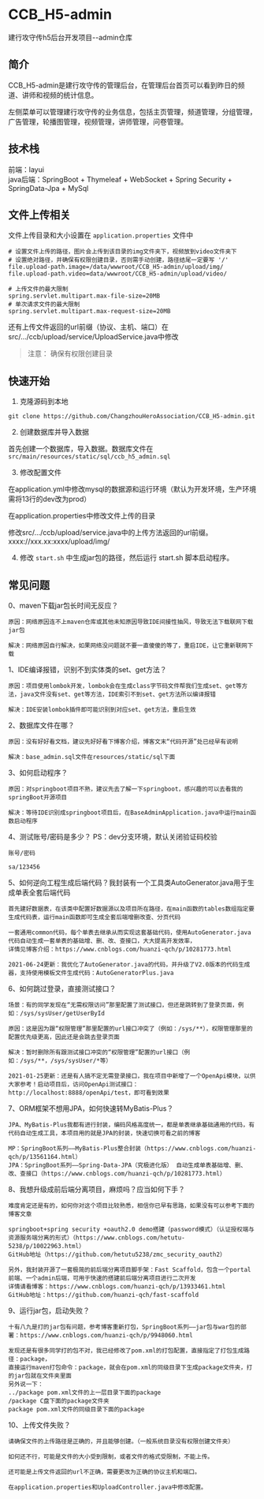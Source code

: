 # CCB_H5-admin
建行攻守传h5后台开发项目--admin仓库

## 简介<br/> 
CCB_H5-admin是建行攻守传的管理后台，在管理后台首页可以看到昨日的频道、讲师和视频的统计信息。

左侧菜单可以管理建行攻守传的业务信息，包括主页管理，频道管理，分组管理，广告管理，轮播图管理，视频管理，讲师管理，问卷管理。

## 技术栈<br/> 
前端：layui<br/> 
java后端：SpringBoot + Thymeleaf + WebSocket + Spring Security + SpringData-Jpa + MySql<br/> 

## 文件上传相关<br/>
文件上传目录和大小设置在 `application.properties` 文件中

```
# 设置文件上传的路径，图片会上传到该目录的img文件夹下，视频放到video文件夹下
# 设置绝对路径，并确保有权限创建目录，否则需手动创建，路径结尾一定要写 '/'
file.upload-path.image=/data/wwwroot/CCB_H5-admin/upload/img/
file.upload-path.video=data/wwwroot/CCB_H5-admin/upload/video/

# 上传文件的最大限制
spring.servlet.multipart.max-file-size=20MB
# 单次请求文件的最大限制
spring.servlet.multipart.max-request-size=20MB
```
还有上传文件返回的url前缀（协议、主机、端口）在src/.../ccb/upload/service/UploadService.java中修改
> 注意： 确保有权限创建目录

## 快速开始

1. 克隆源码到本地

```
git clone https://github.com/ChangzhouHeroAssociation/CCB_H5-admin.git
```

2. 创建数据库并导入数据

首先创建一个数据库，导入数据。数据库文件在 `src/main/resources/static/sql/ccb_h5_admin.sql`

3. 修改配置文件

在application.yml中修改mysql的数据源和运行环境（默认为开发环境，生产环境需将13行的dev改为prod）
   
在application.properties中修改文件上传的目录

修改src/.../ccb/upload/service.java中的上传方法返回的url前缀。xxxx://xxx.xx:xxxx/upload/img/

4. 修改 `start.sh` 中生成jar包的路径，然后运行 start.sh 脚本启动程序。

## 常见问题<br/>
0、maven下载jar包长时间无反应？
```text
原因：网络原因连不上maven仓库或其他未知原因导致IDE间接性抽风，导致无法下载联网下载jar包

解决：网络原因自行解决，如果网络没问题就不要一直傻傻的等了，重启IDE，让它重新联网下载
```
1、IDE编译报错，识别不到实体类的set、get方法？
```text
原因：项目使用lombok开发，lombok会在生成class字节码文件帮我们生成set、get等方法，java文件没有set、get等方法，IDE索引不到set、get方法所以编译报错

解决：IDE安装lombok插件即可能识别到对应set、get方法，重启生效
```
2、数据库文件在哪？
```text
原因：没有好好看文档，建议先好好看下博客介绍，博客文末“代码开源”处已经早有说明

解决：base_admin.sql文件在resources/static/sql下面
```
3、如何启动程序？
```text
原因：对springboot项目不熟，建议先去了解一下springboot，感兴趣的可以去看我的springBoot开源项目

解决：等待IDE识别成springboot项目后，在BaseAdminApplication.java中运行main函数启动程序
```
4、测试账号/密码是多少？    PS：dev分支环境，默认关闭验证码校验
```text
账号/密码

sa/123456
```
5、如何逆向工程生成后端代码？我封装有一个工具类AutoGenerator.java用于生成单表全套后端代码
```text
首先建好数据表，在该类中配置好数据源以及项目所在路径，在main函数的tables数组指定要生成代码表，运行main函数即可生成全套后端增删改查、分页代码

一套通用common代码，每个单表去继承从而实现这套基础代码，使用AutoGenerator.java代码自动生成一套单表的基础增、删、改、查接口，大大提高开发效率，
详情见博客介绍：https://www.cnblogs.com/huanzi-qch/p/10281773.html

2021-06-24更新：我优化了AutoGenerator.java的代码，并升级了V2.0版本的代码生成器，支持使用模板文件生成代码：AutoGeneratorPlus.java
```
6、如何跳过登录，直接测试接口？
```text
场景：有的同学发现在“无需权限访问”那里配置了测试接口，但还是跳转到了登录页面，例如：/sys/sysUser/getUserById

原因：这是因为跟“权限管理”那里配置的url接口冲突了（例如：/sys/**），权限管理那里的配置优先级更高，因此还是会跳去登录页面

解决：暂时删除所有跟测试接口冲突的“权限管理”配置的url接口（例如：/sys/**，/sys/sysUser/*等）

2021-01-25更新：还是有人搞不定无需登录接口，我在项目中新增了一个OpenApi模块，以供大家参考！启动项目后，访问OpenApi测试接口：http://localhost:8888/openApi/test，即可看到效果
```
7、ORM框架不想用JPA，如何快速转MyBatis-Plus？
```text
JPA、MyBatis-Plus我都有进行封装，编码风格高度统一，都是单表继承基础通用的代码，有代码自动生成工具，本项目用的就是JPA的封装，快速切换可看之前的博客

MP：SpringBoot系列——MyBatis-Plus整合封装（https://www.cnblogs.com/huanzi-qch/p/13561164.html）
JPA：SpringBoot系列——Spring-Data-JPA（究极进化版） 自动生成单表基础增、删、改、查接口（https://www.cnblogs.com/huanzi-qch/p/10281773.html）
```
8、我想升级成前后端分离项目，麻烦吗？应当如何下手？
```text
难度肯定还是有的，如何你对这个项目比较熟悉，相信你已早有思路，如果没有可以参考下面的博客文章

springboot+spring security +oauth2.0 demo搭建（password模式）（认证授权端与资源服务端分离的形式）（https://www.cnblogs.com/hetutu-5238/p/10022963.html）
GitHub地址（https://github.com/hetutu5238/zmc_security_oauth2）

另外，我封装开源了一套极简的前后端分离项目脚手架：Fast Scaffold，包含一个portal前端、一个admin后端，可用于快速的搭建前后端分离项目进行二次开发
详情请看博客：https://www.cnblogs.com/huanzi-qch/p/13933461.html
GitHub地址：https://github.com/huanzi-qch/fast-scaffold

```
9、运行jar包，启动失败？
```text
十有八九是打的jar包有问题，参考博客重新打包，SpringBoot系列——jar包与war包的部署：https://www.cnblogs.com/huanzi-qch/p/9948060.html

发现还是有很多同学打的包不对，我已经修改了pom.xml的打包配置，直接指定了打包生成路径：package，
直接运行maven打包命令：package，就会在pom.xml的同级目录下生成package文件夹，打的jar包就在文件夹里面
另外说一下：
../package pom.xml文件的上一层目录下面的package
/package C盘下面的package文件夹
package pom.xml文件的同级目录下面的package

```
10、上传文件失败？
```text
请确保文件的上传路径是正确的，并且能够创建。（一般系统目录没有权限创建文件夹）

如何还不行，可能是文件的大小受到限制，或者文件的格式受限制，不能上传。

还可能是上传文件返回的url不正确，需要更改为正确的协议主机和端口。

在application.properties和UploadController.java中修改配置。
```